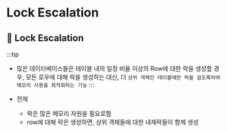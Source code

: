 # Lock Escalation

## 🐣 Lock Escalation
:::tip
- 많은 데이터베이스들은 테이블 내의 일정 비율 이상의 Row에 대한 락을 생성할 경우, 모든 로우에 대해 락을 생성하는 대신, 더 `상위 객체인 테이블에만 락을 걸도록하여 메모리 사용을 최적화하는 기능`
:::

- 전제
    - 락은 많은 메모리 자원을 필요로함
    - row에 대해 락은 생성하면, 상위 객체들에 대한 내재락들이 함께 생성